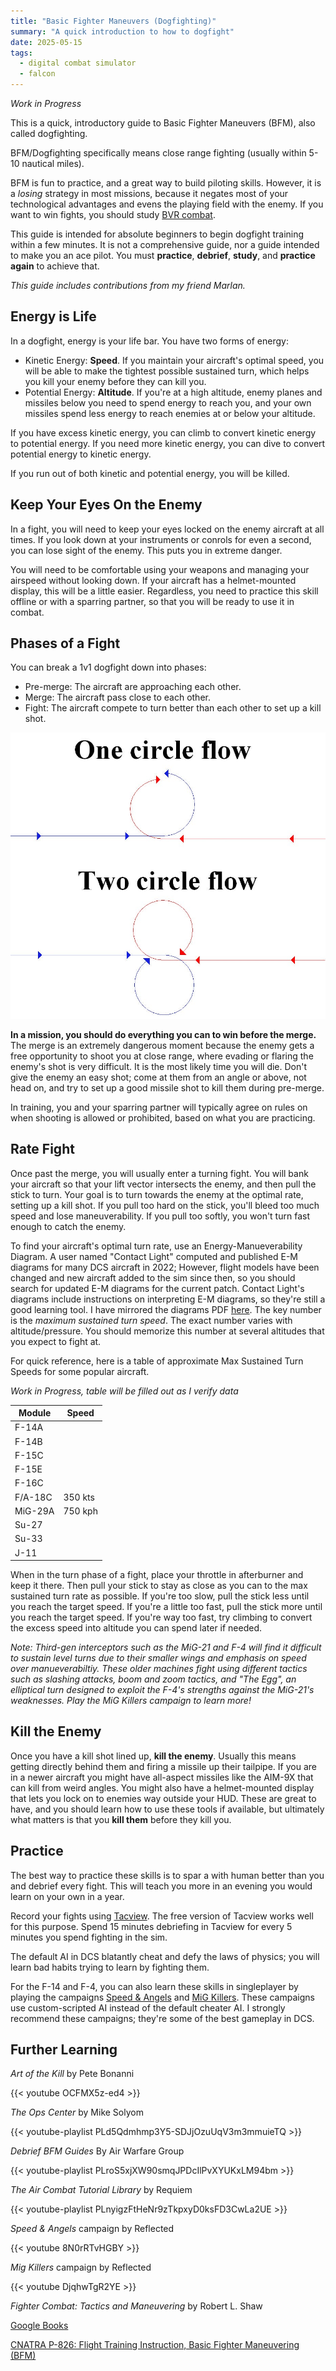 ```yaml
---
title: "Basic Fighter Maneuvers (Dogfighting)"
summary: "A quick introduction to how to dogfight"
date: 2025-05-15
tags:
  - digital combat simulator
  - falcon 
---
```


_Work in Progress_

This is a quick, introductory guide to Basic Fighter Maneuvers (BFM), also called dogfighting.

BFM/Dogfighting specifically means close range fighting (usually within 5-10 nautical miles).

BFM is fun to practice, and a great way to build piloting skills. However, it is a _losing_ strategy in most missions, because it negates most of your technological advantages and evens the playing field with the enemy. If you want to win fights, you should study [BVR combat](....//dcs/content.md#bvr-timeline).

This guide is intended for absolute beginners to begin dogfight training within a few minutes. It is not a comprehensive guide, nor a guide intended to make you an ace pilot. You must **practice**, **debrief**, **study**, and **practice again** to achieve that.

_This guide includes contributions from my friend Marlan._

## Energy is Life

In a dogfight, energy is your life bar. You have two forms of energy:

- Kinetic Energy: **Speed**. If you maintain your aircraft's optimal speed, you will be able to make the tightest possible sustained turn, which helps you kill your enemy before they can kill you. 
- Potential Energy: **Altitude**. If you're at a high altitude, enemy planes and missiles below you need to spend energy to reach you, and your own missiles spend less energy to reach enemies at or below your altitude. 

If you have excess kinetic energy, you can climb to convert kinetic energy to potential energy. If you need more kinetic energy, you can dive to convert potential energy to kinetic energy.

If you run out of both kinetic and potential energy, you will be killed.

## Keep Your Eyes On the Enemy

In a fight, you will need to keep your eyes locked on the enemy aircraft at all times. If you look down at your instruments or conrols for even a second, you can lose sight of the enemy. This puts you in extreme danger.

You will need to be comfortable using your weapons and managing your airspeed without looking down. If your aircraft has a helmet-mounted display, this will be a little easier. Regardless, you need to practice this skill offline or with a sparring partner, so that you will be ready to use it in combat.

## Phases of a Fight

You can break a 1v1 dogfight down into phases:

- Pre-merge: The aircraft are approaching each other.
- Merge: The aircraft pass close to each other.
- Fight: The aircraft compete to turn better than each other to set up a kill shot. 

![](images/circles.jpg)

**In a mission, you should do everything you can to win before the merge.** The merge is an extremely dangerous moment because the enemy gets a free opportunity to shoot you at close range, where evading or flaring the enemy's shot is very difficult. It is the most likely time you will die. Don't give the enemy an easy shot; come at them from an angle or above, not head on, and try to set up a good missile shot to kill them during pre-merge.

In training, you and your sparring partner will typically agree on rules on when shooting is allowed or prohibited, based on what you are practicing.

## Rate Fight

Once past the merge, you will usually enter a turning fight. You will bank your aircraft so that your lift vector intersects the enemy, and then pull the stick to turn. Your goal is to turn towards the enemy at the optimal rate, setting up a kill shot. If you pull too hard on the stick, you'll bleed too much speed and lose maneuverability. If you pull too softly, you won't turn fast enough to catch the enemy.

To find your aircraft's optimal turn rate, use an Energy-Manueverability Diagram. A user named "Contact Light" computed and published E-M diagrams for many DCS aircraft in 2022; However, flight models have been changed and new aircraft added to the sim since then, so you should search for updated E-M diagrams for the current patch. Contact Light's diagrams include instructions on interpreting E-M diagrams, so they're still a good learning tool. I have mirrored the diagrams PDF [here](docs/em.pdf). The key number is the _maximum sustained turn speed_. The exact number varies with altitude/pressure. You should memorize this number at several altitudes that you expect to fight at.

For quick reference, here is a table of approximate Max Sustained Turn Speeds for some popular aircraft.

_Work in Progress, table will be filled out as I verify data_

Module|Speed
-|-
F-14A|
F-14B|
F-15C|
F-15E|
F-16C|
F/A-18C|350 kts
MiG-29A|750 kph
Su-27|
Su-33|
J-11|

When in the turn phase of a fight, place your throttle in afterburner and keep it there. Then pull your stick to stay as close as you can to the max sustained turn rate as possible. If you're too slow, pull the stick less until you reach the target speed. If you're a little too fast, pull the stick more until you reach the target speed. If you're way too fast, try climbing to convert the excess speed into altitude you can spend later if needed.

_Note: Third-gen interceptors such as the MiG-21 and F-4 will find it difficult to sustain level turns due to their smaller wings and emphasis on speed over manueverabiltiy. These older machines fight using different tactics such as slashing attacks, boom and zoom tactics, and "The Egg", an elliptical turn designed to exploit the F-4's strengths against the MiG-21's weaknesses. Play the MiG Killers campaign to learn more!_

## Kill the Enemy

Once you have a kill shot lined up, **kill the enemy**. Usually this means getting directly behind them and firing a missile up their tailpipe. If you are in a newer aircraft you might have all-aspect missiles like the AIM-9X that can kill from weird angles. You might also have a helmet-mounted display that lets you lock on to enemies way outside your HUD. These are great to have, and you should learn how to use these tools if available, but ultimately what matters is that you **kill them** before they kill you.

## Practice

The best way to practice these skills is to spar a with human better than you and debrief every fight. This will teach you more in an evening you would learn on your own in a year. 

Record your fights using [Tacview](https://www.tacview.net/). The free version of Tacview works well for this purpose. Spend 15 minutes debriefing in Tacview for every 5 minutes you spend fighting in the sim.

The default AI in DCS blatantly cheat and defy the laws of physics; you will learn bad habits trying to learn by fighting them.

For the F-14 and F-4, you can also learn these skills in singleplayer by playing the campaigns [Speed & Angels](https://www.digitalcombatsimulator.com/en/shop/campaigns/f-14_speed_and_angels_campaign/) and [MiG Killers](https://www.digitalcombatsimulator.com/en/shop/campaigns/f-4_mig_killers_campaign/). These campaigns use custom-scripted AI instead of the default cheater AI. I strongly recommend these campaigns; they're some of the best gameplay in DCS.

## Further Learning

*Art of the Kill* by Pete Bonanni

{{< youtube OCFMX5z-ed4 >}}

*The Ops Center* by Mike Solyom

{{< youtube-playlist PLd5Qdmhmp3Y5-SDJjOzuUqV3m3mmuieTQ >}}

*Debrief BFM Guides* By Air Warfare Group

{{< youtube-playlist PLroS5xjXW90smqJPDcIlPvXYUKxLM94bm >}}

*The Air Combat Tutorial Library* by Requiem

{{< youtube-playlist PLnyigzFtHeNr9zTkpxyD0ksFD3CwLa2UE >}}

*Speed & Angels* campaign by Reflected

{{< youtube 8N0rRTvHGBY >}}

*Mig Killers* campaign by Reflected

{{< youtube DjqhwTgR2YE >}}

_Fighter Combat: Tactics and Maneuvering_ by Robert L. Shaw

[Google Books](https://books.google.com/books?id=hBxBdKr0beYC)

[CNATRA P-826: Flight Training Instruction, Basic Fighter Maneuvering (BFM)](https://web.archive.org/web/20220509033047/https://www.cnatra.navy.mil/local/docs/pat-pubs/P-826.pdf)